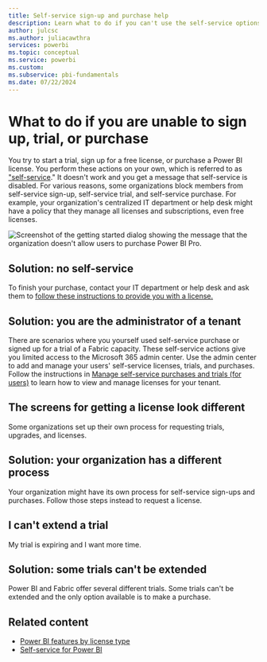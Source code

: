 ```yaml
---
title: Self-service sign-up and purchase help
description: Learn what to do if you can't use the self-service options to sign-up or purchase Power BI or Fabric.
author: julcsc
ms.author: juliacawthra
services: powerbi
ms.topic: conceptual
ms.service: powerbi
ms.custom:
ms.subservice: pbi-fundamentals
ms.date: 07/22/2024
---
```

# What to do if you are unable to sign up, trial, or purchase

You try to start a trial, sign up for a free license, or purchase a Power BI license. You perform these actions on your own, which is referred to as ["self-service](/microsoft-365/admin/misc/self-service-sign-up)." It doesn't work and you get a message that self-service is disabled. For various reasons, some organizations block members from self-service sign-up, self-service trial, and self-service purchase. For example, your organization's centralized IT department or help desk might have a policy that they manage all licenses and subscriptions, even free licenses.

![Screenshot of the getting started dialog showing the message that the organization doesn't allow users to purchase Power BI Pro.](media/service-self-service-purchase-help/power-bi-error.png)

## Solution: no self-service

To finish your purchase, contact your IT department or help desk and ask them to [follow these instructions to provide you with a license.](/microsoft-365/commerce/subscriptions/manage-self-service-purchases-admins)

## Solution: you are the administrator of a tenant

There are scenarios where you yourself used self-service purchase or signed up for a trial of a Fabric capacity. These self-service actions give you limited access to the Microsoft 365 admin center. Use the admin center to add and manage your users' self-service licenses, trials, and purchases. Follow the instructions in [Manage self-service purchases and trials (for users)](/microsoft-365/commerce/subscriptions/manage-self-service-purchases-users) to learn how to view and manage licenses for your tenant. 

## The screens for getting a license look different

Some organizations set up their own process for requesting trials, upgrades, and licenses. 

## Solution: your organization has a different process

Your organization might have its own process for self-service sign-ups and purchases. Follow those steps instead to request a license.

## I can't extend a trial

My trial is expiring and I want more time.

## Solution: some trials can't be extended

Power BI and Fabric offer several different trials. Some trials can't be extended and the only option available is to make a purchase. 

## Related content

- [Power BI features by license type](service-features-license-type.md)
- [Self-service for Power BI](service-self-service-signup-purchase-for-power-bi.md)